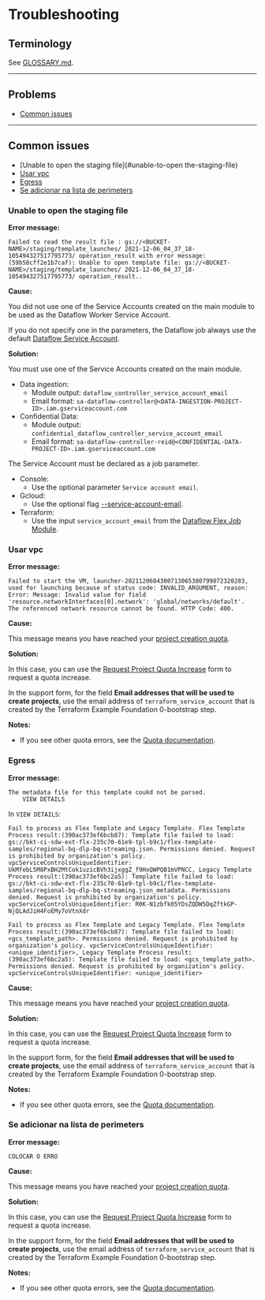 # Troubleshooting

## Terminology

See [GLOSSARY.md](./GLOSSARY.md).

- - -
## Problems

- [Common issues](#common-issues)
- - -

## Common issues

- [Unable to open the staging file](#unable-to-open the-staging-file)
- [Usar vpc](#usar-vpc)
- [Egress](#egress)
- [Se adicionar na lista de perimeters](#se-adicionar-na-lista-de-perimeters)


### Unable to open the staging file

**Error message:**


```
Failed to read the result file : gs://<BUCKET-NAME>/staging/template_launches/ 2021-12-06_04_37_18-105494327517795773/ operation_result with error message: (59b58cff2e1b7caf): Unable to open template file: gs://<BUCKET-NAME>/staging/template_launches/ 2021-12-06_04_37_18-105494327517795773/ operation_result..
```

**Cause:**

You did not use one of the Service Accounts created on the main module to be used as the Dataflow Worker Service Account.

If you do not specify one in the parameters, the Dataflow job always use the default [Dataflow Service Account](https://cloud.google.com/dataflow/docs/concepts/security-and-permissions#security_and_permissions_for_pipelines_on).

**Solution:**

You must use one of the Service Accounts created on the main module.

- Data ingestion:
  - Module output: `dataflow_controller_service_account_email`
  - Email format: `sa-dataflow-controller@<DATA-INGESTION-PROJECT-ID>.iam.gserviceaccount.com`
- Confidential Data:
  - Module output: `confidential_dataflow_controller_service_account_email`
  - Email format: `sa-dataflow-controller-reid@<CONFIDENTIAL-DATA-PROJECT-ID>.iam.gserviceaccount.com`

The Service Account must be declared as a job parameter.
- Console:
  - Use the optional parameter `Service account email`.
- Gcloud:
  - Use the optional flag [--service-account-email](https://cloud.google.com/sdk/gcloud/reference/dataflow/jobs/run#--service-account-email).
- Terraform:
  - Use the input `service_account_email` from the [Dataflow Flex Job Module](../modules/dataflow-flex-job/README.md#inputs).





### Usar vpc

**Error message:**

```
Failed to start the VM, launcher-2021120604300713065380799072320283, used for launching because of status code: INVALID_ARGUMENT, reason: Error: Message: Invalid value for field 'resource.networkInterfaces[0].network': 'global/networks/default'. The referenced network resource cannot be found. HTTP Code: 400.
```

**Cause:**

This message means you have reached your [project creation quota](https://support.google.com/cloud/answer/6330231).

**Solution:**

In this case, you can use the [Request Project Quota Increase](https://support.google.com/code/contact/project_quota_increase)
form to request a quota increase.

In the support form,
for the field **Email addresses that will be used to create projects**,
use the email address of `terraform_service_account` that is created by the Terraform Example Foundation 0-bootstrap step.

**Notes:**

- If you see other quota errors, see the [Quota documentation](https://cloud.google.com/docs/quota).

### Egress

**Error message:**

```
The metadata file for this template coukd not be parsed.
    VIEW DETAILS
```
In `VIEW DETAILS`:
```
Fail to process as Flex Template and Legacy Template. Flex Template Process result:(390ac373ef6bcb87): Template file failed to load: gs://bkt-ci-sdw-ext-flx-235c70-61e9-tpl-b9c1/flex-template-samples/regional-bq-dlp-bq-streaming.json. Permissions denied. Request is prohibited by organization's policy. vpcServiceControlsUniqueIdentifier: UkMfebL5M8PxBH2MtCok1uzicBVh3ijxggZ_f9HxQWPQB1mVPNCC, Legacy Template Process result:(390ac373ef6bc2a5): Template file failed to load: gs://bkt-ci-sdw-ext-flx-235c70-61e9-tpl-b9c1/flex-template-samples/regional-bq-dlp-bq-streaming.json_metadata. Permissions denied. Request is prohibited by organization's policy. vpcServiceControlsUniqueIdentifier: R0K-N1zbfk05YDsZQDW5DqZftkGP-NjQLAdJiH4FoEMy7oVtnXdr
```
```
Fail to process as Flex Template and Legacy Template. Flex Template Process result:(390ac373ef6bcb87): Template file failed to load: <gcs_template_path>. Permissions denied. Request is prohibited by organization's policy. vpcServiceControlsUniqueIdentifier: <unique_identifier>, Legacy Template Process result:(390ac373ef6bc2a5): Template file failed to load: <gcs_template_path>. Permissions denied. Request is prohibited by organization's policy. vpcServiceControlsUniqueIdentifier: <unique_identifier>
```

**Cause:**

This message means you have reached your [project creation quota](https://support.google.com/cloud/answer/6330231).

**Solution:**

In this case, you can use the [Request Project Quota Increase](https://support.google.com/code/contact/project_quota_increase)
form to request a quota increase.

In the support form,
for the field **Email addresses that will be used to create projects**,
use the email address of `terraform_service_account` that is created by the Terraform Example Foundation 0-bootstrap step.

**Notes:**

- If you see other quota errors, see the [Quota documentation](https://cloud.google.com/docs/quota).

### Se adicionar na lista de perimeters

**Error message:**

```
COLOCAR O ERRO
```

**Cause:**

This message means you have reached your [project creation quota](https://support.google.com/cloud/answer/6330231).

**Solution:**

In this case, you can use the [Request Project Quota Increase](https://support.google.com/code/contact/project_quota_increase)
form to request a quota increase.

In the support form,
for the field **Email addresses that will be used to create projects**,
use the email address of `terraform_service_account` that is created by the Terraform Example Foundation 0-bootstrap step.

**Notes:**

- If you see other quota errors, see the [Quota documentation](https://cloud.google.com/docs/quota).